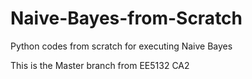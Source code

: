 # Naive-Bayes-from-Scratch
Python codes from scratch for executing Naive Bayes

This is the Master branch from EE5132 CA2
